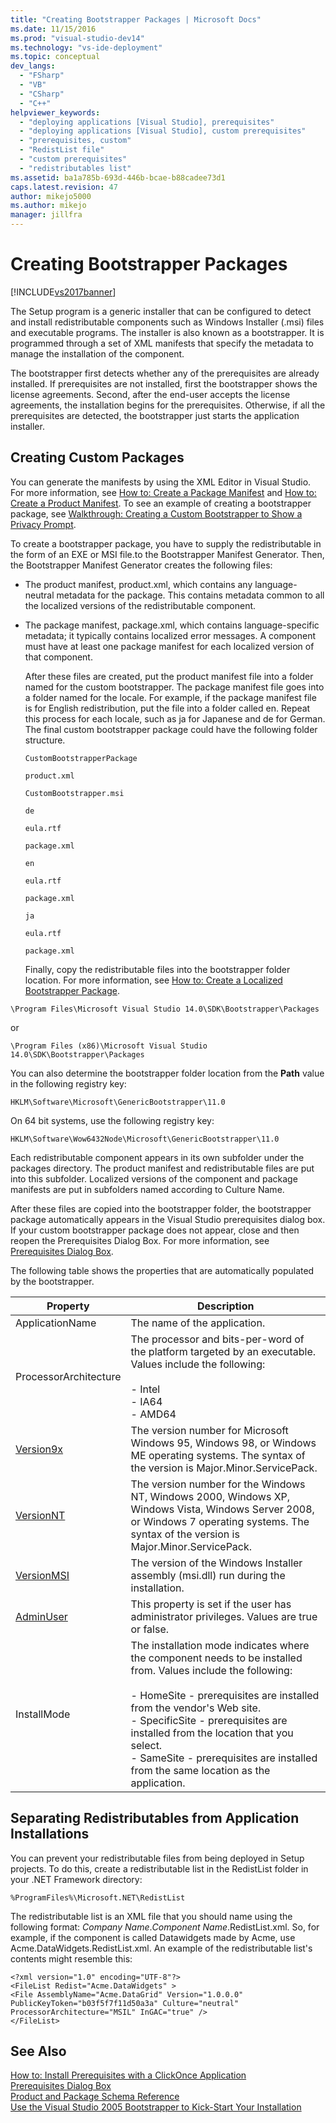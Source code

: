 ```yaml
---
title: "Creating Bootstrapper Packages | Microsoft Docs"
ms.date: 11/15/2016
ms.prod: "visual-studio-dev14"
ms.technology: "vs-ide-deployment"
ms.topic: conceptual
dev_langs: 
  - "FSharp"
  - "VB"
  - "CSharp"
  - "C++"
helpviewer_keywords: 
  - "deploying applications [Visual Studio], prerequisites"
  - "deploying applications [Visual Studio], custom prerequisites"
  - "prerequisites, custom"
  - "RedistList file"
  - "custom prerequisites"
  - "redistributables list"
ms.assetid: ba1a785b-693d-446b-bcae-b88cadee73d1
caps.latest.revision: 47
author: mikejo5000
ms.author: mikejo
manager: jillfra
---
```

# Creating Bootstrapper Packages
[!INCLUDE[vs2017banner](../includes/vs2017banner.md)]

The Setup program is a generic installer that can be configured to detect and install redistributable components such as Windows Installer (.msi) files and executable programs. The installer is also known as a bootstrapper. It is programmed through a set of XML manifests that specify the metadata to manage the installation of the component.  
  
 The bootstrapper first detects whether any of the prerequisites are already installed. If prerequisites are not installed, first the bootstrapper shows the license agreements. Second, after the end-user accepts the license agreements, the installation begins for the prerequisites. Otherwise, if all the prerequisites are detected, the bootstrapper just starts the application installer.  
  
## Creating Custom Packages  
 You can generate the manifests by using the XML Editor in Visual Studio. For more information, see [How to: Create a Package Manifest](../deployment/how-to-create-a-package-manifest.md) and [How to: Create a Product Manifest](../deployment/how-to-create-a-product-manifest.md). To see an example of creating a bootstrapper package, see [Walkthrough: Creating a Custom Bootstrapper to Show a Privacy Prompt](../deployment/walkthrough-creating-a-custom-bootstrapper-to-show-a-privacy-prompt.md).  
  
 To create a bootstrapper package, you have to supply the redistributable in the form of an EXE or MSI file.to the Bootstrapper Manifest Generator. Then, the Bootstrapper Manifest Generator creates the following files:  
  
- The product manifest, product.xml, which contains any language-neutral metadata for the package. This contains metadata common to all the localized versions of the redistributable component.  
  
- The package manifest, package.xml, which contains language-specific metadata; it typically contains localized error messages. A component must have at least one package manifest for each localized version of that component.  
  
  After these files are created, put the product manifest file into a folder named for the custom bootstrapper. The package manifest file goes into a folder named for the locale. For example, if the package manifest file is for English redistribution, put the file into a folder called en. Repeat this process for each locale, such as ja for Japanese and de for German. The final custom bootstrapper package could have the following folder structure.  
  
  `CustomBootstrapperPackage`  
  
  `product.xml`  
  
  `CustomBootstrapper.msi`  
  
  `de`  
  
  `eula.rtf`  
  
  `package.xml`  
  
  `en`  
  
  `eula.rtf`  
  
  `package.xml`  
  
  `ja`  
  
  `eula.rtf`  
  
  `package.xml`  
  
  Finally, copy the redistributable files into the bootstrapper folder location. For more information, see [How to: Create a Localized Bootstrapper Package](../deployment/how-to-create-a-localized-bootstrapper-package.md).  
  
```  
\Program Files\Microsoft Visual Studio 14.0\SDK\Bootstrapper\Packages  
```  
  
 or  
  
```  
\Program Files (x86)\Microsoft Visual Studio 14.0\SDK\Bootstrapper\Packages  
```  
  
 You can also determine the bootstrapper folder location from the **Path** value in the following registry key:  
  
```  
HKLM\Software\Microsoft\GenericBootstrapper\11.0  
```  
  
 On 64 bit systems, use the following registry key:  
  
```  
HKLM\Software\Wow6432Node\Microsoft\GenericBootstrapper\11.0  
```  
  
 Each redistributable component appears in its own subfolder under the packages directory. The product manifest and redistributable files are put into this subfolder. Localized versions of the component and package manifests are put in subfolders named according to Culture Name.  
  
 After these files are copied into the bootstrapper folder, the bootstrapper package automatically appears in the Visual Studio prerequisites dialog box. If your custom bootstrapper package does not appear, close and then reopen the Prerequisites Dialog Box. For more information, see [Prerequisites Dialog Box](../ide/reference/prerequisites-dialog-box.md).  
  
 The following table shows the properties that are automatically populated by the bootstrapper.  
  
|Property|Description|  
|--------------|-----------------|  
|ApplicationName|The name of the application.|  
|ProcessorArchitecture|The processor and bits-per-word of the platform targeted by an executable. Values include the following:<br /><br /> -   Intel<br />-   IA64<br />-   AMD64|  
|[Version9x](https://msdn.microsoft.com/library/aa372490\(v=vs.140\).aspx)|The version number for Microsoft Windows 95, Windows 98, or Windows ME operating systems. The syntax of the version is Major.Minor.ServicePack.|  
|[VersionNT](/windows/desktop/Msi/versionnt)|The version number for the Windows NT, Windows 2000, Windows XP, Windows Vista, Windows Server 2008, or Windows 7 operating systems. The syntax of the version is Major.Minor.ServicePack.|  
|[VersionMSI](https://msdn.microsoft.com/library/aa372493\(v=vs.140\).aspx)|The version of the Windows Installer assembly (msi.dll) run during the installation.|  
|[AdminUser](https://msdn.microsoft.com/library/aa367545\(v=vs.140\).aspx)|This property is set if the user has administrator privileges. Values are true or false.|  
|InstallMode|The installation mode indicates where the component needs to be installed from. Values include the following:<br /><br /> -   HomeSite - prerequisites are installed from the vendor's Web site.<br />-   SpecificSite - prerequisites are installed from the location that you select.<br />-   SameSite - prerequisites are installed from the same location as the application.|  
  
## Separating Redistributables from Application Installations  
 You can prevent your redistributable files from being deployed in Setup projects. To do this, create a redistributable list in the RedistList folder in your .NET Framework directory:  
  
 `%ProgramFiles%\Microsoft.NET\RedistList`  
  
 The redistributable list is an XML file that you should name using the following format: *Company Name*.*Component Name*.RedistList.xml. So, for example, if the component is called Datawidgets made by Acme, use Acme.DataWidgets.RedistList.xml. An example of the redistributable list's contents might resemble this:  
  
```  
<?xml version="1.0" encoding="UTF-8"?>  
<FileList Redist="Acme.DataWidgets" >  
<File AssemblyName="Acme.DataGrid" Version="1.0.0.0" PublicKeyToken="b03f5f7f11d50a3a" Culture="neutral" ProcessorArchitecture="MSIL" InGAC="true" />  
</FileList>  
```  
  
## See Also  
 [How to: Install Prerequisites with a ClickOnce Application](../deployment/how-to-install-prerequisites-with-a-clickonce-application.md)   
 [Prerequisites Dialog Box](../ide/reference/prerequisites-dialog-box.md)   
 [Product and Package Schema Reference](../deployment/product-and-package-schema-reference.md)   
 [Use the Visual Studio 2005 Bootstrapper to Kick-Start Your Installation](https://msdn.microsoft.com/magazine/cc163899.aspx)
